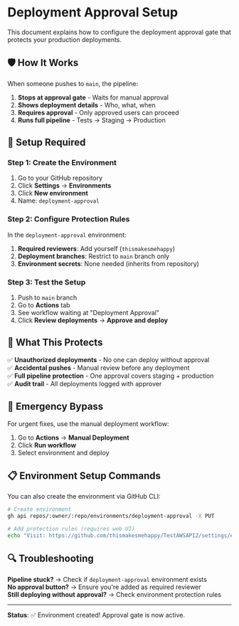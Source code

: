 # Deployment Approval Setup

This document explains how to configure the deployment approval gate that protects your production deployments.

## 🛡️ How It Works

When someone pushes to `main`, the pipeline:
1. **Stops at approval gate** - Waits for manual approval
2. **Shows deployment details** - Who, what, when
3. **Requires approval** - Only approved users can proceed
4. **Runs full pipeline** - Tests → Staging → Production

## 🔧 Setup Required

### Step 1: Create the Environment
1. Go to your GitHub repository
2. Click **Settings** → **Environments**
3. Click **New environment**
4. Name: `deployment-approval`

### Step 2: Configure Protection Rules
In the `deployment-approval` environment:

1. **Required reviewers**: Add yourself (`thismakesmehappy`)
2. **Deployment branches**: Restrict to `main` branch only
3. **Environment secrets**: None needed (inherits from repository)

### Step 3: Test the Setup
1. Push to `main` branch
2. Go to **Actions** tab
3. See workflow waiting at "Deployment Approval"
4. Click **Review deployments** → **Approve and deploy**

## 🎯 What This Protects

✅ **Unauthorized deployments** - No one can deploy without approval  
✅ **Accidental pushes** - Manual review before any deployment  
✅ **Full pipeline protection** - One approval covers staging + production  
✅ **Audit trail** - All deployments logged with approver  

## 🚨 Emergency Bypass

For urgent fixes, use the manual deployment workflow:
1. Go to **Actions** → **Manual Deployment**
2. Click **Run workflow**
3. Select environment and deploy

## 📋 Environment Setup Commands

You can also create the environment via GitHub CLI:

```bash
# Create environment
gh api repos/:owner/:repo/environments/deployment-approval -X PUT

# Add protection rules (requires web UI)
echo "Visit: https://github.com/thismakesmehappy/TestAWSAPI2/settings/environments"
```

## 🔍 Troubleshooting

**Pipeline stuck?** → Check if `deployment-approval` environment exists  
**No approval button?** → Ensure you're added as required reviewer  
**Still deploying without approval?** → Check environment protection rules  

---

**Status**: ✅ Environment created! Approval gate is now active.